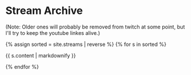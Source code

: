 # Stream Archive
(Note: Older ones will probably be removed from twitch at some point, but I'll try to keep the youtube linkes alive.)

{% assign sorted = site.streams | reverse %}
{% for s in sorted %}
  <p>{{ s.content | markdownify }}</p>
{% endfor %}
